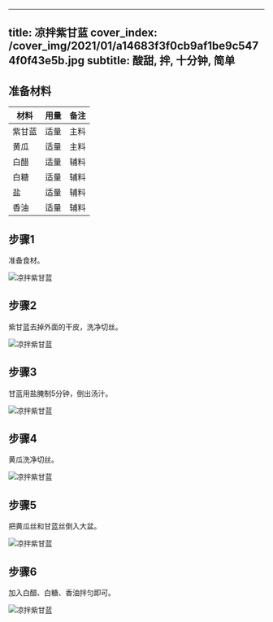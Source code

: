 
---
title: 凉拌紫甘蓝
cover_index: /cover_img/2021/01/a14683f3f0cb9af1be9c5474f0f43e5b.jpg
subtitle: 酸甜, 拌, 十分钟, 简单
---

## 准备材料

| 材料     | 用量 | 备注|
| ------- | ----- | --- |
| 紫甘蓝 | 适量| 主料 |
| 黄瓜 | 适量| 主料 |
| 白醋 | 适量| 辅料 |
| 白糖 | 适量| 辅料 |
| 盐 | 适量| 辅料 |
| 香油 | 适量| 辅料 |

## 步骤1

准备食材。

![凉拌紫甘蓝](https://i8.meishichina.com/attachment/recipe/201010/201010091638526.jpg?x-oss-process=style/p320) 

## 步骤2

紫甘蓝去掉外面的干皮，洗净切丝。

![凉拌紫甘蓝](https://i8.meishichina.com/attachment/recipe/201010/201010091638591.jpg?x-oss-process=style/p320) 

## 步骤3

甘蓝用盐腌制5分钟，倒出汤汁。

![凉拌紫甘蓝](https://i8.meishichina.com/attachment/recipe/201010/201010091639108.jpg?x-oss-process=style/p320) 

## 步骤4

黄瓜洗净切丝。

![凉拌紫甘蓝](https://i8.meishichina.com/attachment/recipe/201010/201010091639220.jpg?x-oss-process=style/p320) 

## 步骤5

把黄瓜丝和甘蓝丝倒入大盆。

![凉拌紫甘蓝](https://i8.meishichina.com/attachment/recipe/201010/201010091641082.jpg?x-oss-process=style/p320) 

## 步骤6

加入白醋、白糖、香油拌匀即可。

![凉拌紫甘蓝](https://i8.meishichina.com/attachment/recipe/201010/201010091641154.jpg?x-oss-process=style/p320) 

